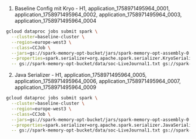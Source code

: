 1) Baseline Config mit Kryo - H1, 	application_1758971495964_0001, application_1758971495964_0002, application_1758971495964_0003, application_1758971495964_0004	
```bash
gcloud dataproc jobs submit spark \
  --cluster=baseline-cluster \
  --region=europe-west3 \
  --class=CCJob \
  --jars=gs://spark-memory-opt-bucket/jars/spark-memory-opt-assembly-0.1.jar \
  --properties=spark.serializer=org.apache.spark.serializer.KryoSerializer,spark.eventLog.enabled=true,spark.eventLog.dir=gs://spark-memory-opt-bucket/spark-history \
  -- gs://spark-memory-opt-bucket/data/soc-LiveJournal1.txt gs://spark-memory-opt-bucket/out/cc/soc-Live

```

2) Java Serializer - H1, application_1758971495964_0005, application_1758971495964_0006, application_1758971495964_0007, application_1758971495964_0009
```bash
gcloud dataproc jobs submit spark \
  --cluster=baseline-cluster \
  --region=europe-west3 \
  --class=CCJob \
  --jars=gs://spark-memory-opt-bucket/jars/spark-memory-opt-assembly-0.1.jar \
  --properties=spark.serializer=org.apache.spark.serializer.JavaSerializer,spark.eventLog.enabled=true,spark.eventLog.dir=gs://spark-memory-opt-bucket/spark-history \
  -- gs://spark-memory-opt-bucket/data/soc-LiveJournal1.txt gs://spark-memory-opt-bucket/out/cc/soc-Live-java
```